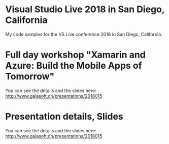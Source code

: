 # Visual Studio Live 2018 in San Diego, California

My code samples for the VS Live conference 2018 in San Diego, California.

# Full day workshop "Xamarin and Azure: Build the Mobile Apps of Tomorrow"

You can see the details and the slides here:
http://www.galasoft.ch/presentations/2018015


# Presentation details, Slides

You can see the details and the slides here:
http://www.galasoft.ch/presentations/2018015
